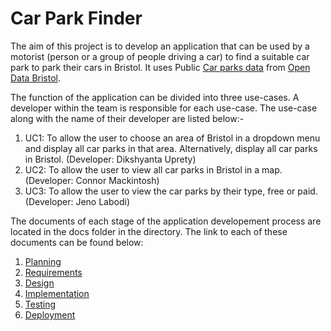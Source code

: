# Car Park Finder

The aim of this project is to develop an application that can be used by a motorist (person or a group of people driving a car) to find a suitable car park to park their cars in Bristol. It uses Public [Car parks data](https://opendata.bristol.gov.uk/explore/dataset/car-parks/information/) 
from [Open Data Bristol](https://opendata.bristol.gov.uk).

The function of the application can be divided into three use-cases. A developer within the team is responsible for each use-case. The use-case along with the name of their developer are listed below:-
1) UC1: To allow the user to choose an area of Bristol in a dropdown menu and display all car parks in that area. Alternatively, display all car parks in Bristol. (Developer: Dikshyanta Uprety)
2) UC2: To allow the user to view all car parks in Bristol in a map.  (Developer: Connor Mackintosh)
3) UC3: To allow the user to view the car parks by their type, free or paid.  (Developer: Jeno Labodi)

The documents of each stage of the application developement process are located in the docs folder in the directory. The link to each of these documents can be found below:

1. [Planning](docs/planning.md)
2. [Requirements](docs/requirements.md)
3. [Design](docs/design.md)
4. [Implementation](docs/implementation.md)
5. [Testing](docs/testing.md)
6.  [Deployment](docs/deployment.md)
